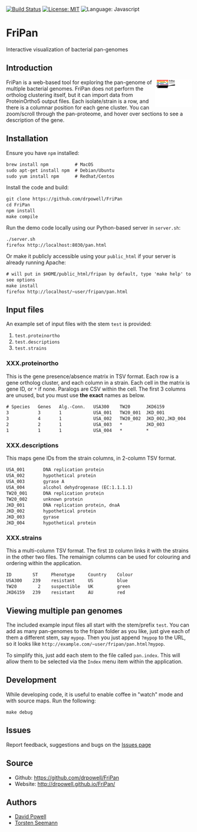 [![Build Status](https://travis-ci.org/drpowell/FriPan.svg?branch=master)](https://travis-ci.org/drpowell/FriPan)
[![License: MIT](https://img.shields.io/badge/License-MIT-blue.svg)](https://opensource.org/licenses/MIT)
![Language: Javascript](https://img.shields.io/badge/Language-Javascript-steelblue.svg)

# FriPan

Interactive visualization of bacterial pan-genomes

## Introduction

<img align="right" width="20%" src="fripan.png">
FriPan is a web-based tool for exploring the pan-genome of multiple
bacterial genomes.  FriPan does not perform the ortholog clustering itself,
but it can import data from ProteinOrtho5 output files.  Each isolate/strain
is a row, and there is a columnar position for each gene cluster.  You can
zoom/scroll through the pan-proteome, and hover over sections to see a
description of the gene.

## Installation

Ensure you have `npm` installed:
```
brew install npm          # MacOS
sudo apt-get install npm  # Debian/Ubuntu
sudo yum install npm      # Redhat/Centos
```

Install the code and build:
```
git clone https://github.com/drpowell/FriPan
cd FriPan
npm install
make compile
```

Run the demo code locally using our Python-based server in `server.sh`:
```
./server.sh
firefox http://localhost:8030/pan.html
```

Or make it publicly accessible using your `public_html` if your server is 
already running Apache:

```
# will put in $HOME/public_html/fripan by default, type 'make help' to see options
make install
firefox http://localhost/~user/fripan/pan.html
```
    
## Input files

An example set of input files with the stem `test` is provided:

1. `test.proteinortho`
2. `test.descriptions`
3. `test.strains`

### XXX.proteinortho

This is the gene presence/absence matrix in TSV format. Each row
is a gene ortholog cluster, and each column in a strain. Each
cell in the matrix is gene ID, or `*` if none. Paralogs are CSV within
the cell. The first 3 columns are unused, but you must
use **the exact** names as below.

```
# Species   Genes   Alg.-Conn.   USA300    TW20      JKD6159
3           3       1            USA_001   TW20_001  JKD_001  
3           4       1            USA_002   TW20_002  JKD_002,JKD_004
2           2       1            USA_003   *         JKD_003 
1           1       1            USA_004   *         *
```

### XXX.descriptions

This maps gene IDs from the strain columns, in 2-column TSV format.

```
USA_001	      DNA replication protein
USA_002       hypothetical protein
USA_003       gyrase A
USA_004       alcohol dehydrogenase (EC:1.1.1.1)
TW20_001      DNA replication protein
TW20_002      unknown protein
JKD_001       DNA replication protein, dnaA
JKD_002       hypothetical protein
JKD_003       gyrase
JKD_004       hypothetical protein
```

### XXX.strains

This a multi-column TSV format. The first `ID` column links it with
the strains in the other two files. The remainign columns can be used
for colouring and ordering within the application.

```
ID        ST     Phenotype     Country    Colour
USA300    239    resistant     US         blue
TW20        2    suspectible   UK         green
JKD6159   239    resistant     AU         red
```

## Viewing multiple pan genomes

The included example input files all start with the stem/prefix `test`.
You can add as many pan-genomes to the fripan folder as you like,
just give each of them a different stem, say `mypop`. Then you just
append `?mypop` to the URL, so it looks like 
`http://example.com/~user/fripan/pan.html?mypop`.

To simplify this, just add each stem to the file called `pan.index`.
This will allow them to be selected via the `Index` menu item within
the application.

## Development

While developing code, it is useful to enable coffee in "watch" mode and with source maps.  Run the following:
```
make debug
```

## Issues

Report feedback, suggestions and bugs on the [Issues page](https://github.com/drpowell/FriPan/issues)

## Source

* Github: https://github.com/drpowell/FriPan
* Website: http://drpowell.github.io/FriPan/

## Authors

* [David Powell](https://twitter.com/d_r_powell)
* [Torsten Seemann](https://twitter.com/torstenseemann)

